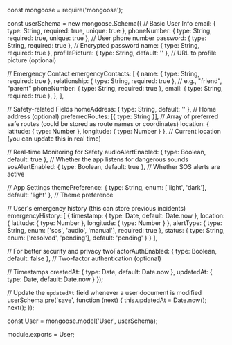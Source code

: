const mongoose = require('mongoose');

const userSchema = new mongoose.Schema({
// Basic User Info
email: { type: String, required: true, unique: true },
phoneNumber: { type: String, required: true, unique: true }, // User phone number
password: { type: String, required: true }, // Encrypted password
name: { type: String, required: true },
profilePicture: { type: String, default: '' }, // URL to profile picture (optional)

// Emergency Contact
emergencyContacts: [
{
name: { type: String, required: true },
relationship: { type: String, required: true }, // e.g., "friend", "parent"
phoneNumber: { type: String, required: true },
email: { type: String, required: true },
},
],

// Safety-related Fields
homeAddress: { type: String, default: '' }, // Home address (optional)
preferredRoutes: [{ type: String }], // Array of preferred safe routes (could be stored as route names or coordinates)
location: {
latitude: { type: Number },
longitude: { type: Number }
}, // Current location (you can update this in real time)

// Real-time Monitoring for Safety
audioAlertEnabled: { type: Boolean, default: true }, // Whether the app listens for dangerous sounds
sosAlertEnabled: { type: Boolean, default: true }, // Whether SOS alerts are active

// App Settings
themePreference: { type: String, enum: ['light', 'dark'], default: 'light' }, // Theme preference

// User's emergency history (this can store previous incidents)
emergencyHistory: [
{
timestamp: { type: Date, default: Date.now },
location: {
latitude: { type: Number },
longitude: { type: Number }
},
alertType: { type: String, enum: ['sos', 'audio', 'manual'], required: true },
status: { type: String, enum: ['resolved', 'pending'], default: 'pending' }
}
],

// For better security and privacy
twoFactorAuthEnabled: { type: Boolean, default: false }, // Two-factor authentication (optional)

// Timestamps
createdAt: { type: Date, default: Date.now },
updatedAt: { type: Date, default: Date.now }
});

// Update the `updatedAt` field whenever a user document is modified
userSchema.pre('save', function (next) {
this.updatedAt = Date.now();
next();
});

const User = mongoose.model('User', userSchema);

module.exports = User;
